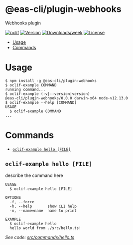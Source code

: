 # @eas-cli/plugin-webhooks

Webhooks plugin

[![oclif](https://img.shields.io/badge/cli-oclif-brightgreen.svg)](https://oclif.io)
[![Version](https://img.shields.io/npm/v/@eas-cli/plugin-webhooks.svg)](https://npmjs.org/package/@eas-cli/plugin-webhooks)
[![Downloads/week](https://img.shields.io/npm/dw/@eas-cli/plugin-webhooks.svg)](https://npmjs.org/package/@eas-cli/plugin-webhooks)
[![License](https://img.shields.io/npm/l/@eas-cli/plugin-webhooks.svg)](https://github.com/expo/eas-cli/blob/main/package.json)

<!-- toc -->

- [Usage](#usage)
- [Commands](#commands)
<!-- tocstop -->

# Usage

<!-- usage -->

```sh-session
$ npm install -g @eas-cli/plugin-webhooks
$ oclif-example COMMAND
running command...
$ oclif-example (-v|--version|version)
@eas-cli/plugin-webhooks/0.0.0 darwin-x64 node-v12.13.0
$ oclif-example --help [COMMAND]
USAGE
  $ oclif-example COMMAND
...
```

<!-- usagestop -->

# Commands

<!-- commands -->

- [`oclif-example hello [FILE]`](#oclif-example-hello-file)

## `oclif-example hello [FILE]`

describe the command here

```
USAGE
  $ oclif-example hello [FILE]

OPTIONS
  -f, --force
  -h, --help       show CLI help
  -n, --name=name  name to print

EXAMPLE
  $ oclif-example hello
  hello world from ./src/hello.ts!
```

_See code: [src/commands/hello.ts](https://github.com/expo/eas-cli/blob/v0.0.0/src/commands/hello.ts)_

<!-- commandsstop -->
